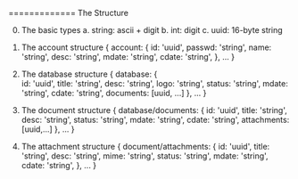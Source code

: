 =============
The Structure

0. The basic types
    a. string:  ascii + digit
    b. int: digit
    c. uuid: 16-byte string

1. The account structure
{ account: {
        id: 'uuid',
        passwd: 'string', 
        name: 'string', 
        desc: 'string', 
        mdate: 'string',
        cdate: 'string',
    }, 
    ...
}

2. The database structure
{ database: {   
        id: 'uuid', 
        title: 'string', 
        desc: 'string', 
        logo: 'string', 
        status: 'string', 
        mdate: 'string',
        cdate: 'string',
        documents: [uuid, ...]
    },
    ...
}

3. The document structure
{ database/documents: {
        id: 'uuid', 
        title: 'string', 
        desc: 'string', 
        status: 'string', 
        mdate: 'string',
        cdate: 'string',
        attachments:[uuid,...]
    },
    ...
}

4. The attachment structure
{ document/attachments: {
        id: 'uuid', 
        title: 'string', 
        desc: 'string', 
        mime: 'string', 
        status: 'string',
        mdate: 'string',
        cdate: 'string',
    },
    ...
}
 
